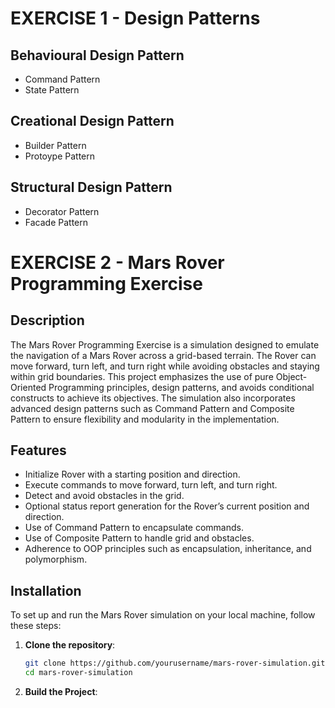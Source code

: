 # EXERCISE 1 - Design Patterns

## Behavioural Design Pattern 
- Command Pattern
- State Pattern 
   
## Creational Design Pattern 
- Builder Pattern
- Protoype Pattern 
   
## Structural Design Pattern
- Decorator Pattern
- Facade Pattern

# EXERCISE 2 - Mars Rover Programming Exercise

## Description
The Mars Rover Programming Exercise is a simulation designed to emulate the navigation of a Mars Rover across a grid-based terrain. The Rover can move forward, turn left, and turn right while avoiding obstacles and staying within grid boundaries. This project emphasizes the use of pure Object-Oriented Programming principles, design patterns, and avoids conditional constructs to achieve its objectives. The simulation also incorporates advanced design patterns such as Command Pattern and Composite Pattern to ensure flexibility and modularity in the implementation.

## Features
- Initialize Rover with a starting position and direction.
- Execute commands to move forward, turn left, and turn right.
- Detect and avoid obstacles in the grid.
- Optional status report generation for the Rover’s current position and direction.
- Use of Command Pattern to encapsulate commands.
- Use of Composite Pattern to handle grid and obstacles.
- Adherence to OOP principles such as encapsulation, inheritance, and polymorphism.

## Installation
To set up and run the Mars Rover simulation on your local machine, follow these steps:

1. **Clone the repository**:
   ```bash
   git clone https://github.com/yourusername/mars-rover-simulation.git
   cd mars-rover-simulation
   
2. **Build the Project**:
   
   

